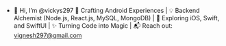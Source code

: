 - 👋 Hi, I’m @vickys297
📱 Crafting Android Experiences | 💡 Backend Alchemist (Node.js, React.js, MySQL, MongoDB) | 🚀 Exploring iOS, Swift, and SwiftUI | ✨ Turning Code into Magic | 📬 Reach out: vignesh297@gmail.com

<!---
vickys297/vickys297 is a ✨ special ✨ repository because its `README.md` (this file) appears on your GitHub profile.
You can click the Preview link to take a look at your changes.
--->
